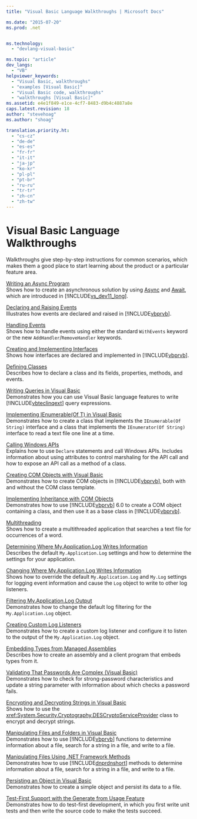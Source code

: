 ```yaml
---
title: "Visual Basic Language Walkthroughs | Microsoft Docs"

ms.date: "2015-07-20"
ms.prod: .net


ms.technology: 
  - "devlang-visual-basic"

ms.topic: "article"
dev_langs: 
  - "VB"
helpviewer_keywords: 
  - "Visual Basic, walkthroughs"
  - "examples [Visual Basic]"
  - "Visual Basic code, walkthroughs"
  - "walkthroughs [Visual Basic]"
ms.assetid: e4e1f849-e1ce-4cf7-8483-d9b4c4887a8e
caps.latest.revision: 18
author: "stevehoag"
ms.author: "shoag"

translation.priority.ht: 
  - "cs-cz"
  - "de-de"
  - "es-es"
  - "fr-fr"
  - "it-it"
  - "ja-jp"
  - "ko-kr"
  - "pl-pl"
  - "pt-br"
  - "ru-ru"
  - "tr-tr"
  - "zh-cn"
  - "zh-tw"
---
```

# Visual Basic Language Walkthroughs
Walkthroughs give step-by-step instructions for common scenarios, which makes them a good place to start learning about the product or a particular feature area.  
  
 [Writing an Async Program](./programming-guide/concepts/async/walkthrough-accessing-the-web-by-using-async-and-await.md)  
 Shows how to create an asynchronous solution by using [Async](../visual-basic/language-reference/modifiers/async.md) and [Await](../visual-basic/language-reference/operators/await-operator.md), which are introduced in [!INCLUDE[vs_dev11_long](../csharp/includes/vs_dev11_long_md.md)].  
  
 [Declaring and Raising Events](../visual-basic/programming-guide/language-features/events/walkthrough-declaring-and-raising-events.md)  
 Illustrates how events are declared and raised in [!INCLUDE[vbprvb](../csharp/programming-guide/concepts/linq/includes/vbprvb_md.md)].  
  
 [Handling Events](../visual-basic/programming-guide/language-features/events/walkthrough-handling-events.md)  
 Shows how to handle events using either the standard `WithEvents` keyword or the new `AddHandler`/`RemoveHandler` keywords.  
  
 [Creating and Implementing Interfaces](../visual-basic/programming-guide/language-features/interfaces/walkthrough-creating-and-implementing-interfaces.md)  
 Shows how interfaces are declared and implemented in [!INCLUDE[vbprvb](../csharp/programming-guide/concepts/linq/includes/vbprvb_md.md)].  
  
 [Defining Classes](../visual-basic/programming-guide/language-features/objects-and-classes/walkthrough-defining-classes.md)  
 Describes how to declare a class and its fields, properties, methods, and events.  
  
 [Writing Queries in Visual Basic](../visual-basic/programming-guide/concepts/linq/walkthrough-writing-queries.md)  
 Demonstrates how you can use Visual Basic language features to write [!INCLUDE[vbteclinqext](../csharp/getting-started/includes/vbteclinqext_md.md)] query expressions.  
  
 [Implementing IEnumerable(Of T) in Visual Basic](../visual-basic/programming-guide/language-features/control-flow/walkthrough-implementing-ienumerable-of-t.md)  
 Demonstrates how to create a class that implements the `IEnumerable(Of String)` interface and a class that implements the `IEnumerator(Of String)` interface to read a text file one line at a time.  
  
 [Calling Windows APIs](../visual-basic/programming-guide/com-interop/walkthrough-calling-windows-apis.md)  
 Explains how to use `Declare` statements and call Windows APIs. Includes information about using attributes to control marshaling for the API call and how to expose an API call as a method of a class.  
  
 [Creating COM Objects with Visual Basic](../visual-basic/programming-guide/com-interop/walkthrough-creating-com-objects.md)  
 Demonstrates how to create COM objects in [!INCLUDE[vbprvb](../csharp/programming-guide/concepts/linq/includes/vbprvb_md.md)], both with and without the COM class template.  
  
 [Implementing Inheritance with COM Objects](../visual-basic/programming-guide/com-interop/walkthrough-implementing-inheritance-with-com-objects.md)  
 Demonstrates how to use [!INCLUDE[vbprvb](../csharp/programming-guide/concepts/linq/includes/vbprvb_md.md)] 6.0 to create a COM object containing a class, and then use it as a base class in [!INCLUDE[vbprvb](../csharp/programming-guide/concepts/linq/includes/vbprvb_md.md)].  
  
 [Multithreading](http://msdn.microsoft.com/library/2cbf5116-8499-4af9-818c-6f7c1c2ad2c9)  
 Shows how to create a multithreaded application that searches a text file for occurrences of a word.  
  
 [Determining Where My.Application.Log Writes Information](../visual-basic/developing-apps/programming/log-info/walkthrough-determining-where-my-application-log-writes-information.md)  
 Describes the default `My.Application.Log` settings and how to determine the settings for your application.  
  
 [Changing Where My.Application.Log Writes Information](../visual-basic/developing-apps/programming/log-info/walkthrough-changing-where-my-application-log-writes-information.md)  
 Shows how to override the default `My.Application.Log` and `My.Log` settings for logging event information and cause the `Log` object to write to other log listeners.  
  
 [Filtering My.Application.Log Output](../visual-basic/developing-apps/programming/log-info/walkthrough-filtering-my-application-log-output.md)  
 Demonstrates how to change the default log filtering for the `My.Application.Log` object.  
  
 [Creating Custom Log Listeners](../visual-basic/developing-apps/programming/log-info/walkthrough-creating-custom-log-listeners.md)  
 Demonstrates how to create a custom log listener and configure it to listen to the output of the `My.Application.Log` object.  
  
 [Embedding Types from Managed Assemblies](http://msdn.microsoft.com/library/b28ec92c-1867-4847-95c0-61adfe095e21)  
 Describes how to create an assembly and a client program that embeds types from it.  
  
 [Validating That Passwords Are Complex (Visual Basic)](../visual-basic/programming-guide/language-features/strings/walkthrough-validating-that-passwords-are-complex.md)  
 Demonstrates how to check for strong-password characteristics and update a string parameter with information about which checks a password fails.  
  
 [Encrypting and Decrypting Strings in Visual Basic](../visual-basic/programming-guide/language-features/strings/walkthrough-encrypting-and-decrypting-strings.md)  
 Shows how to use the <xref:System.Security.Cryptography.DESCryptoServiceProvider> class to encrypt and decrypt strings.  
  
 [Manipulating Files and Folders in Visual Basic](../visual-basic/developing-apps/programming/drives-directories-files/walkthrough-manipulating-files-and-directories.md)  
 Demonstrates how to use [!INCLUDE[vbprvb](../csharp/programming-guide/concepts/linq/includes/vbprvb_md.md)] functions to determine information about a file, search for a string in a file, and write to a file.  
  
 [Manipulating Files Using .NET Framework Methods](../visual-basic/developing-apps/programming/drives-directories-files/walkthrough-manipulating-files-by-using-net-framework-methods.md)  
 Demonstrates how to use [!INCLUDE[dnprdnshort](../csharp/getting-started/includes/dnprdnshort_md.md)] methods to determine information about a file, search for a string in a file, and write to a file.  
  
 [Persisting an Object in Visual Basic](http://msdn.microsoft.com/library/cb0a0917-08d5-4578-ad2b-3764ccf6167f)  
 Demonstrates how to create a simple object and persist its data to a file.  
  
 [Test-First Support with the Generate from Usage Feature](http://msdn.microsoft.com/library/764c17a4-cd95-4c23-bf63-d92d9c5adfb2)  
 Demonstrates how to do test-first development, in which you first write unit tests and then write the source code to make the tests succeed.